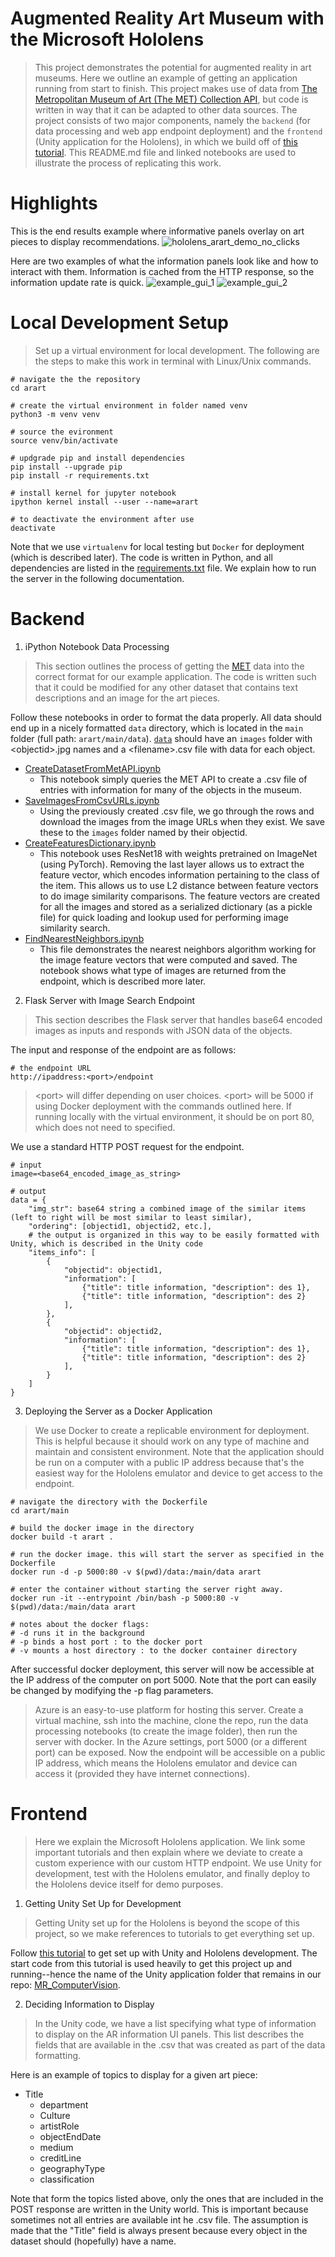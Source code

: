 # Augmented Reality Art Museum with the Microsoft Hololens
> This project demonstrates the potential for augmented reality in art museums. Here we outline an example of getting an application running from start to finish. This project makes use of data from [The Metropolitan Museum of Art (The MET) Collection API](https://metmuseum.github.io/), but code is written in way that it can be adapted to other data sources. The project consists of two major components, namely the `backend` (for data processing and web app endpoint deployment) and the `frontend` (Unity application for the Hololens), in which we build off of [this tutorial](https://docs.microsoft.com/en-us/windows/mixed-reality/mr-azure-302). This README.md file and linked notebooks are used to illustrate the process of replicating this work.

# Highlights

This is the end results example where informative panels overlay on art pieces to display recommendations.
![hololens_arart_demo_no_clicks](media/hololens_arart_demo_no_clicks.gif)

Here are two examples of what the information panels look like and how to interact with them. Information is cached from the HTTP response, so the information update rate is quick.
![example_gui_1](media/example_gui_1.gif) ![example_gui_2](media/example_gui_2.gif)

# Local Development Setup
> Set up a virtual environment for local development. The following are the steps to make this work in terminal with Linux/Unix commands.

```
# navigate the the repository
cd arart

# create the virtual environment in folder named venv
python3 -m venv venv

# source the evironment
source venv/bin/activate

# updgrade pip and install dependencies
pip install --upgrade pip
pip install -r requirements.txt

# install kernel for jupyter notebook
ipython kernel install --user --name=arart

# to deactivate the environment after use
deactivate
```

Note that we use `virtualenv` for local testing but `Docker` for deployment (which is described later). The code is written in Python, and all dependencies are listed in the [requirements.txt](main/requirements.txt) file. We explain how to run the server in the following documentation.

# Backend
1. iPython Notebook Data Processing
> This section outlines the process of getting the [MET](https://metmuseum.github.io/) data into the correct format for our example application. The code is written such that it could be modified for any other dataset that contains text descriptions and an image for the art pieces.

Follow these notebooks in order to format the data properly. All data should end up in a nicely formatted `data` directory, which is located in the `main` folder (full path: `arart/main/data`). [`data`](main/data) should have an `images` folder with \<objectid>.jpg names and a \<filename>.csv file with data for each object.

- [CreateDatasetFromMetAPI.ipynb](notebooks/CreateDatasetFromMetAPI.ipynb)
    - This notebook simply queries the MET API to create a .csv file of entries with information for many of the objects in the museum.
- [SaveImagesFromCsvURLs.ipynb](notebooks/SaveImagesFromCsvURLs.ipynb)
    - Using the previously created .csv file, we go through the rows and download the images from the image URLs when they exist. We save these to the `images` folder named by their objectid.
- [CreateFeaturesDictionary.ipynb](notebooks/CreateFeaturesDictionary.ipynb)
    - This notebook uses ResNet18 with weights pretrained on ImageNet (using PyTorch). Removing the last layer allows us to extract the feature vector, which encodes information pertaining to the class of the item. This allows us to use L2 distance between feature vectors to do image similarity comparisons. The feature vectors are created for all the images and stored as a serialized dictionary (as a pickle file) for quick loading and lookup used for performing image similarity search.
- [FindNearestNeighbors.ipynb](notebooks/FindNearestNeighbors.ipynb)
    - This file demonstrates the nearest neighbors algorithm working for the image feature vectors that were computed and saved. The notebook shows what type of images are returned from the endpoint, which is described more later.

2. Flask Server with Image Search Endpoint
> This section describes the Flask server that handles base64 encoded images as inputs and responds with JSON data of the objects.

The input and response of the endpoint are as follows:

```
# the endpoint URL
http://ipaddress:<port>/endpoint
```
> \<port> will differ depending on user choices. \<port> will be 5000 if using Docker deployment with the commands outlined here. If running locally with the virtual environment, it should be on port 80, which does not need to specified.

We use a standard HTTP POST request for the endpoint.

```
# input
image=<base64_encoded_image_as_string>

# output
data = {
    "img_str": base64 string a combined image of the similar items (left to right will be most similar to least similar),
    "ordering": [objectid1, objectid2, etc.],
    # the output is organized in this way to be easily formatted with Unity, which is described in the Unity code
    "items_info": [
        {
            "objectid": objectid1,
            "information": [
                {"title": title information, "description": des 1},
                {"title": title information, "description": des 2}
            ],
        },
        {
            "objectid": objectid2,
            "information": [
                {"title": title information, "description": des 1},
                {"title": title information, "description": des 2}
            ],
        }
    ]
}
```

3. Deploying the Server as a Docker Application
> We use Docker to create a replicable environment for deployment. This is helpful because it should work on any type of machine and maintain and consistent environment. Note that the application should be run on a computer with a public IP address because that's the easiest way for the Hololens emulator and device to get access to the endpoint.

```
# navigate the directory with the Dockerfile 
cd arart/main

# build the docker image in the directory
docker build -t arart .

# run the docker image. this will start the server as specified in the Dockerfile
docker run -d -p 5000:80 -v $(pwd)/data:/main/data arart

# enter the container without starting the server right away.
docker run -it --entrypoint /bin/bash -p 5000:80 -v $(pwd)/data:/main/data arart

# notes about the docker flags:
# -d runs it in the background
# -p binds a host port : to the docker port
# -v mounts a host directory : to the docker container directory
```

After successful docker deployment, this server will now be accessible at the IP address of the computer on port 5000. Note that the port can easily be changed by modifying the -p flag parameters.

> Azure is an easy-to-use platform for hosting this server. Create a virtual machine, ssh into the machine, clone the repo, run the data processing notebooks (to create the image folder), then run the server with docker. In the Azure settings, port 5000 (or a different port) can be exposed. Now the endpoint will be accessible on a public IP address, which means the Hololens emulator and device can access it (provided they have internet connections).

# Frontend
> Here we explain the Microsoft Hololens application. We link some important tutorials and then explain where we deviate to create a custom experience with our custom HTTP endpoint. We use Unity for development, test with the Hololens emulator, and finally deploy to the Hololens device itself for demo purposes.

1. Getting Unity Set Up for Development
> Getting Unity set up for the Hololens is beyond the scope of this project, so we make references to tutorials to get everything set up.

Follow [this tutorial](https://docs.microsoft.com/en-us/windows/mixed-reality/mr-azure-302) to get set up with Unity and Hololens development. The start code from this tutorial is used heavily to get this project up and running--hence the name of the Unity application folder that remains in our repo: [MR_ComputerVision](MR_ComputerVision).

2. Deciding Information to Display
> In the Unity code, we have a list specifying what type of information to display on the AR information UI panels. This list describes the fields that are available in the .csv that was created as part of the data formatting.

Here is an example of topics to display for a given art piece:
- Title
    - department
    - Culture
    - artistRole
    - objectEndDate
    - medium
    - creditLine
    - geographyType
    - classification

Note that form the topics listed above, only the ones that are included in the POST response are written in the Unity world. This is important because sometimes not all entries are available int he .csv file. The assumption is made that the "Title" field is always present because every object in the dataset should (hopefully) have a name.



